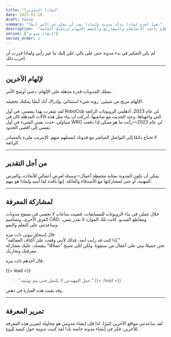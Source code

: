 ```yaml
---
title: "لماذا التدوين؟"
date: 2025-01-10
draft: false
summary: "هنا أشرح لماذا بدأت مدونة ولماذا يجب أن تفكر في الأمر أيضًا."
description:  "صفحة المدونة التي تعرض أحدث الرؤى والتحديثات من يوسف شيخلسلام. استكشف المحتوى المتعلق بالروبوتات والتكنولوجيا والإنجازات الشخصية والمزيد. ابق على اطلاع بأحدث الاتجاهات والمشاريع واكتشف الإلهام لرحلتك الخاصة."
series: ["إنشاء مدونة"]
series_order: 1
---
```


لم يكن التفكير في بدء مدونة حتى على بالي. لكن إليك ما غير رأيي ولماذا قررت أن أجرب ذلك.

---

## لإلهام الآخرين
تمتلك المدونات قدرة مذهلة على الإلهام. دعني أوضح الأمر.

الإلهام مزيج من شيئين: رؤية شيء استثنائي، وإدراك أنك أيضًا يمكنك تحقيقه.

لقد شعرت بهذا بنفسي. في أول RoboCup لي عام 2023، أذهلتني الروبوتات الرائعة التي واجهناها. وعند الحديث مع صانعيها، أدركت أن بناء مثل هذه الآلات المذهلة كان في متناولي. حدث نفس الشيء في أول WRO لي عام 2023—رأيت ما هو ممكن إذا دفعت نفسي إلى أقصى الحدود.

لا تحتاج دائمًا إلى التواصل المباشر مع قدوتك لتستلهم منهم. الإنترنت مليء بالمصادر الرائعة.

---

## من أجل التقدير
يمكن أن تكون المدونة بمثابة محفظة أعمال—وسيلة لعرض أعمالي للأبحاث، والفرص المهنية، أو حتى لمشاركتها مع الأصدقاء والعائلة. إنها نافذة لما أبنيه ولماذا هو مهم.

---

## لمشاركة المعرفة
خلال عملي في بناء الروبوتات للمسابقات، قضيت ساعات لا تحصى في تصفح مدونات الفرق الأخرى، وتصاميم CAD، ومقاطع الفيديو. كانت تلك الموارد لا تقدر بثمن، وساعدتني على التعلم والنمو.

قال إسحاق نيوتن ذات مرة:  
"إذا كنت قد رأيت أبعد، فذلك لأنني وقفت على أكتاف العمالقة."  
نحن جميعًا نبني على أعمال من سبقونا. ولكن لكي تصبح "عملاقًا" بنفسك، عليك مشاركة معرفتك وتجاربك.

قال أحدهم ذات مرة:

{{< lead >}}
> "عمل المهندس لا يكتمل حتى يتم توثيقه."
{{< /lead >}}

وقد بقيت هذه العبارة في ذهني.

---

## تمرير المعرفة
لقد ساعدتني مواقع الآخرين كثيرًا، لذا فإن إنشاء مدونتي هو محاولة لتمرير هذه المعرفة للآخرين. فكر في إنشاء مدونة خاصة بك! لقد كتبت تدوينة حول كيفية [البدء](/ar/posts/how-to-blog/).
